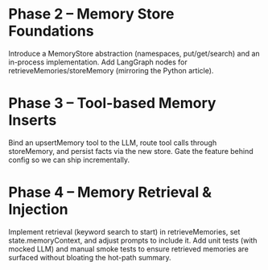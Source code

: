 # Phase 2 – Memory Store Foundations
Introduce a MemoryStore abstraction (namespaces, put/get/search) and an in-process implementation.
Add LangGraph nodes for retrieveMemories/storeMemory (mirroring the Python article).
# Phase 3 – Tool-based Memory Inserts
Bind an upsertMemory tool to the LLM, route tool calls through storeMemory, and persist facts via the new store.
Gate the feature behind config so we can ship incrementally.

# Phase 4 – Memory Retrieval & Injection
Implement retrieval (keyword search to start) in retrieveMemories, set state.memoryContext, and adjust prompts to include it.
Add unit tests (with mocked LLM) and manual smoke tests to ensure retrieved memories are surfaced without bloating the hot-path summary.